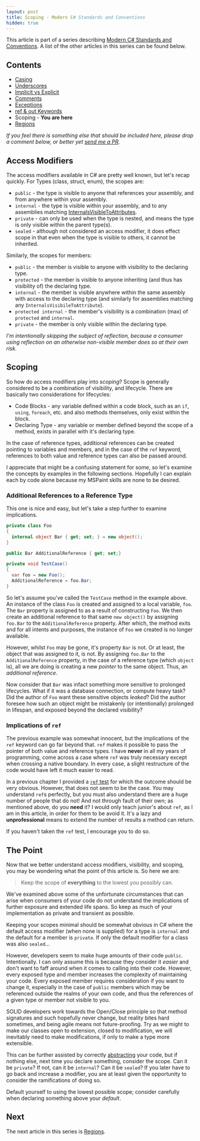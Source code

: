 ```yaml
---
layout: post
title: Scoping - Modern C# Standards and Conventions
hidden: true
---
```


This article is part of a series describing [Modern C# Standards and Conventions](http://blog.devbot.net/standards). A list of the other articles in this series can be found below.

## Contents

* [Casing](http://blog.devbot.net/conventions-casing)
* [Underscores](http://blog.devbot.net/conventions-underscores)
* [Implicit vs Explicit](http://blog.devbot.net/conventions-implicit)
* [Comments](http://blog.devbot.net/conventions-comments)
* [Exceptions](http://blog.devbot.net/conventions-exceptions)
* [ref & out Keywords](http://blog.devbot.net/conventions-refs)
* Scoping - **You are here**
* [Regions](http://blog.devbot.net/conventions-regions)

_If you feel there is something else that should be included here, please drop a comment below, or better yet [send me a PR](https://github.com/smudge202/smudge202.github.io)._

## Access Modifiers

The access modifiers available in C# are pretty well known, but let's recap quickly. For Types (class, struct, enum), the scopes are:

* `public` - the type is visible to anyone that references your assembly, and from anywhere within your assembly.
* `internal` - the type is visible within your assembly, and to any assemblies matching [InternalsVisibleToAttributes](https://msdn.microsoft.com/en-us/library/system.runtime.compilerservices.internalsvisibletoattribute(v=vs.110).aspx).
* `private` - can only be used when the type is nested, and means the type is only visible within the parent type(s).
* `sealed` - although not considered an access modifier, it does effect scope in that even when the type is visible to others, it cannot be inherited.

Similarly, the scopes for members:

* `public` - the member is visible to anyone with visibility to the declaring type.
* `protected` - the member is visible to anyone inheriting (and thus has visibility of) the declaring type.
* `internal` - the member is visible anywhere within the same assembly with access to the declaring type (and similarly for assemblies matching any `InternalsVisibileToAttribute`).
* `protected internal` - the member's visibility is a combination (max) of `protected` and `internal`.
* `private` - the member is only visible within the declaring type.

_I'm intentionally skipping the subject of reflection, because a consumer using reflection on an otherwise non-visible member does so at their own risk._

## Scoping

So how do access modifiers play into _scoping_? Scope is generally considered to be a combination of visibility, and lifecycle. There are basically two considerations for lifecycles:

* Code Blocks - any variable defined within a code block, such as an `if`, `using`, `foreach`, etc. and also methods themselves, only exist within the block.
* Declaring Type - any variable or member defined beyond the scope of a method, exists in parallel with it's declaring type.

In the case of reference types, additional references can be created pointing to variables and members, and in the case of the `ref` keyword, references to both value and reference types can also be passed around.

I appreciate that might be a confusing statement for some, so let's examine the concepts by examples in the following sections. Hopefully I can explain each by code alone because my MSPaint skills are none to be desired.

### Additional References to a Reference Type

This one is nice and easy, but let's take a step further to examine implications.

```c#
private class Foo
{
  internal object Bar { get; set; } = new object();
}

public Bar AdditionalReference { get; set;}

private void TestCase()
{
  var foo = new Foo();
  AdditionalReference = foo.Bar;
}
```

So let's assume you've called the `TestCase` method in the example above. An instance of the class `Foo` is created and assigned to a local variable, `foo`. The `Bar` property is assigned to as a result of constructing `Foo`. We then create an additional reference to that same `new object()` by assigning `foo.Bar` to the `AdditionalReference` property. After which, the method exits and for all intents and purposes, the instance of `Foo` we created is no longer available.

However, whilst `Foo` may be gone, it's property `Bar` is not. Or at least, the object that was assigned to it, is not. By assigning `foo.Bar` to the `AdditionalReference` property, in the case of a reference type (which `object` is), all we are doing is creating a new _pointer_ to the same object. Thus, an _additional reference_.

Now consider that `Bar` was infact something more sensitive to prolonged lifecycles. What if it was a database connection, or compute heavy task? Did the author of `Foo` want these sensitive objects _leaked_? Did the author foresee how such an object might be mistakenly (or intentionally) prolonged in lifespan, and exposed beyond the declared visibility?

### Implications of `ref`

The previous example was somewhat innocent, but the implications of the `ref` keyword can go far beyond that. `ref` makes it possible to pass the pointer of both value and reference types. I have **never** in all my years of programming, come across a case where `ref` was truly necessary except when crossing a native boundary. In every case, a slight restructure of the code would have left it much easier to read.

In a previous chapter I provided a [`ref` test](http://blog.devbot.net/conventions-refs/#test) for which the outcome should be very obvious. However, that does not seem to be the case. _You_ may understand `ref`s perfectly, but you must also understand there are a huge number of people that do not! And not through fault of their own; as mentioned above, do you **need** it? I would only teach junior's about `ref`, as I am in this article, in order for them to be avoid it. It's a lazy and **unprofessional** means to extend the number of results a method can return.

If you haven't taken the `ref` test, I encourage you to do so.

## The Point

Now that we better understand access modifiers, visibility, and scoping, you may be wondering what the point of this article is. So here we are:

> Keep the scope of **everything** to the lowest you possibly can.

We've examined above some of the unfortunate circumstances that can arise when consumers of your code do not understand the implications of further exposure and extended life spans. So keep as much of your implementation as private and transient as possible.

Keeping your scopes minimal should be somewhat obvious in C# where the default access modifier (when none is supplied) for a type is `internal` and the default for a member is `private`. If only the default modifier for a class was also `sealed`...

However, developers seem to make huge amounts of their code `public`. Intentionally. I can only assume this is because they consider it _easier_ and don't want to faff around when it comes to calling into their code. However, every exposed type and member increases the complexity of maintaining your code. Every exposed member requires consideration if you want to change it, especially in the case of `public` members which may be referenced outside the realms of your own code, and thus the references of a given type or member not visible to you.

SOLID developers work towards the Open/Close principle so that method signatures and such hopefully never change, but reality bites hard sometimes, and being agile means not future-proofing. Try as we might to make our classes open to extension, closed to modification, we will inevitably need to make modifications, if only to make a type more extensible.

This can be further assisted by correctly [abstracting](http://blog.devbot.net/abstracting) your code, but if nothing else, next time you declare something, consider the scope. Can it be `private`? If not, can it be `internal`? Can it be `sealed`? If you later have to go back and increase a modifier, you are at least given the opportunity to consider the ramifications of doing so.

Default yourself to using the lowest possible scope; consider carefully when declaring something above your _default_.

## Next

The next article in this series is [Regions](http://blog.devbot.net/conventions-regions).
